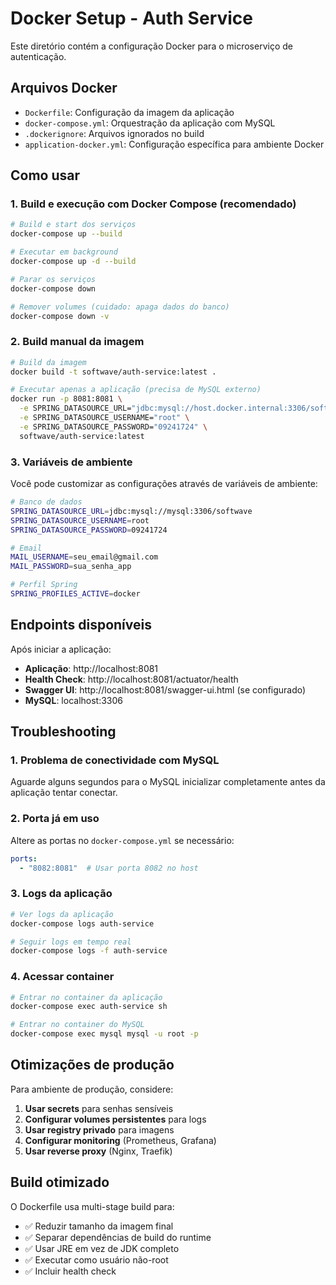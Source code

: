# Docker Setup - Auth Service

Este diretório contém a configuração Docker para o microserviço de autenticação.

## Arquivos Docker

- `Dockerfile`: Configuração da imagem da aplicação
- `docker-compose.yml`: Orquestração da aplicação com MySQL
- `.dockerignore`: Arquivos ignorados no build
- `application-docker.yml`: Configuração específica para ambiente Docker

## Como usar

### 1. Build e execução com Docker Compose (recomendado)

```bash
# Build e start dos serviços
docker-compose up --build

# Executar em background
docker-compose up -d --build

# Parar os serviços
docker-compose down

# Remover volumes (cuidado: apaga dados do banco)
docker-compose down -v
```

### 2. Build manual da imagem

```bash
# Build da imagem
docker build -t softwave/auth-service:latest .

# Executar apenas a aplicação (precisa de MySQL externo)
docker run -p 8081:8081 \
  -e SPRING_DATASOURCE_URL="jdbc:mysql://host.docker.internal:3306/softwave" \
  -e SPRING_DATASOURCE_USERNAME="root" \
  -e SPRING_DATASOURCE_PASSWORD="09241724" \
  softwave/auth-service:latest
```

### 3. Variáveis de ambiente

Você pode customizar as configurações através de variáveis de ambiente:

```bash
# Banco de dados
SPRING_DATASOURCE_URL=jdbc:mysql://mysql:3306/softwave
SPRING_DATASOURCE_USERNAME=root
SPRING_DATASOURCE_PASSWORD=09241724

# Email
MAIL_USERNAME=seu_email@gmail.com
MAIL_PASSWORD=sua_senha_app

# Perfil Spring
SPRING_PROFILES_ACTIVE=docker
```

## Endpoints disponíveis

Após iniciar a aplicação:

- **Aplicação**: http://localhost:8081
- **Health Check**: http://localhost:8081/actuator/health
- **Swagger UI**: http://localhost:8081/swagger-ui.html (se configurado)
- **MySQL**: localhost:3306

## Troubleshooting

### 1. Problema de conectividade com MySQL
Aguarde alguns segundos para o MySQL inicializar completamente antes da aplicação tentar conectar.

### 2. Porta já em uso
Altere as portas no `docker-compose.yml` se necessário:
```yaml
ports:
  - "8082:8081"  # Usar porta 8082 no host
```

### 3. Logs da aplicação
```bash
# Ver logs da aplicação
docker-compose logs auth-service

# Seguir logs em tempo real
docker-compose logs -f auth-service
```

### 4. Acessar container
```bash
# Entrar no container da aplicação
docker-compose exec auth-service sh

# Entrar no container do MySQL
docker-compose exec mysql mysql -u root -p
```

## Otimizações de produção

Para ambiente de produção, considere:

1. **Usar secrets** para senhas sensíveis
2. **Configurar volumes persistentes** para logs
3. **Usar registry privado** para imagens
4. **Configurar monitoring** (Prometheus, Grafana)
5. **Usar reverse proxy** (Nginx, Traefik)

## Build otimizado

O Dockerfile usa multi-stage build para:
- ✅ Reduzir tamanho da imagem final
- ✅ Separar dependências de build do runtime
- ✅ Usar JRE em vez de JDK completo
- ✅ Executar como usuário não-root
- ✅ Incluir health check
